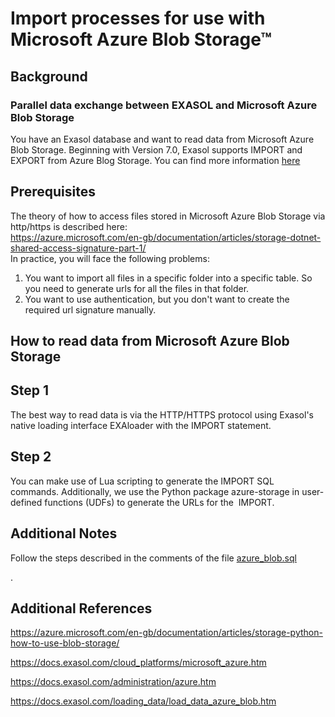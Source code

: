 # Import processes for use with Microsoft Azure Blob Storage™ 
## Background

### Parallel data exchange between EXASOL and Microsoft Azure Blob Storage

You have an Exasol database and want to read data from Microsoft Azure Blob Storage. Beginning with Version 7.0, Exasol supports IMPORT and EXPORT from Azure Blog Storage. You can find more information [here](https://docs.exasol.com/loading_data/load_data_azure_blob.htm) 

## Prerequisites

The theory of how to access files stored in Microsoft Azure Blob Storage via http/https is described here:  
<https://azure.microsoft.com/en-gb/documentation/articles/storage-dotnet-shared-access-signature-part-1/>  
In practice, you will face the following problems:

1. You want to import all files in a specific folder into a specific table. So you need to generate urls for all the files in that folder.
2. You want to use authentication, but you don't want to create the required url signature manually.

## How to read data from Microsoft Azure Blob Storage

## Step 1

The best way to read data is via the HTTP/HTTPS protocol using Exasol's native loading interface EXAloader with the IMPORT statement.

## Step 2

You can make use of Lua scripting to generate the IMPORT SQL commands. Additionally, we use the Python package azure-storage in user-defined functions (UDFs) to generate the URLs for the  IMPORT.

## Additional Notes

Follow the steps described in the comments of the file [azure_blob.sql](https://www.exasol.com/support/secure/attachment/78668/78668_azure_blob.sql "azure_blob.sql")

.

## Additional References

<https://azure.microsoft.com/en-gb/documentation/articles/storage-python-how-to-use-blob-storage/>

<https://docs.exasol.com/cloud_platforms/microsoft_azure.htm>

<https://docs.exasol.com/administration/azure.htm>

<https://docs.exasol.com/loading_data/load_data_azure_blob.htm>

